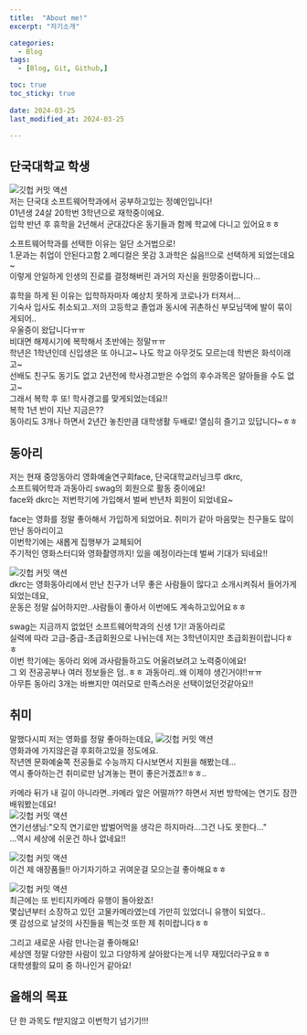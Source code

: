 ```yaml
---
title:  "About me!" 
excerpt: "자기소개"

categories:
  - Blog
tags:
  - [Blog, Git, Github,]

toc: true
toc_sticky: true
 
date: 2024-03-25
last_modified_at: 2024-03-25

---
```



## 단국대학교 학생

![깃헙 커밋 액션](/assets/images/pic.jpg)  
저는 단국대 소프트웨어학과에서 공부하고있는 정예인입니다!  
01년생 24살 20학번 3학년으로 재학중이에요.  
입학 반년 후 휴학을 2년해서 군대갔다온 동기들과 함께 학교에 다니고 있어요ㅎㅎ  
  
소프트웨어학과를 선택한 이유는 일단 소거법으로!  
1.문과는 취업이 안된다고함 2.메디컬은 못감 3.과학은 싫음!!으로 선택하게 되었는데요~  
이렇게 안일하게 인생의 진로를 결정해버린 과거의 자신을 원망중이랍니다...  
  
휴학을 하게 된 이유는 입학하자마자 예상치 못하게 코로나가 터져서...  
기숙사 입사도 취소되고..저의 고등학교 졸업과 동시에 귀촌하신 부모님댁에 발이 묶이게되어..  
우울증이 왔답니다ㅠㅠ  
비대면 해제시기에 복학해서 초반에는 정말ㅠㅠ  
학년은 1학년인데 신입생은 또 아니고~ 나도 학교 아무것도 모르는데 학번은 화석이래고~  
선배도 친구도 동기도 없고 2년전에 학사경고받은 수업의 후수과목은 알아들을 수도 없고~  
그래서 복학 후 또! 학사경고를 맞게되었는데요!!  
복학 1년 반이 지난 지금은??  
동아리도 3개나 하면서 2년간 놓친만큼 대학생활 두배로! 열심히 즐기고 있답니다~ㅎㅎ  


## 동아리

저는 현재 중앙동아리 영화예술연구회face, 단국대학교러닝크루 dkrc,  
소프트웨어학과 과동아리 swag의 회원으로 활동 중이에요!  
face와 dkrc는 저번학기에 가입해서 벌써 반년차 회원이 되었네요~  
  
face는 영화를 정말 좋아해서 가입하게 되었어요. 취미가 같아 마음맞는 친구들도 많이 만난 동아리이고  
이번학기에는 새롭게 집행부가 교체되어  
주기적인 영화스터디와 영화촬영까지! 있을 예정이라는데 벌써 기대가 되네요!!  
  
![깃헙 커밋 액션](/assets/images/dkrc.jpg)  
dkrc는 영화동아리에서 만난 친구가 너무 좋은 사람들이 많다고 소개시켜줘서 들어가게 되었는데요,  
운동은 정말 싫어하지만..사람들이 좋아서 이번에도 계속하고있어요ㅎㅎ  
  
swag는 지금까지 없었던 소프트웨어학과의 신생 1기! 과동아리로  
실력에 따라 고급-중급-초급회원으로 나뉘는데 저는 3학년이지만 초급회원이랍니다ㅎㅎ  
이번 학기에는 동아리 외에 과사람들하고도 어울려보려고 노력중이에요!  
그 외 전공공부나 여러 정보들은 덤..ㅎㅎ 과동아리..왜 이제야 생긴거야!!ㅠㅠ  
아무튼 동아리 3개는 바쁘지만 여러모로 만족스러운 선택이었던것같아요!!  


## 취미

말했다시피 저는 영화를 정말 좋아하는데요,
![깃헙 커밋 액션](/assets/images/2023왓챠.jpg)  
영화과에 가지않은걸 후회하고있을 정도에요.  
작년엔 문화예술쪽 전공들로 수능까지 다시보면서 지원을 해봤는데...  
역시 좋아하는건 취미로만 남겨놓는 편이 좋은거겠죠!!ㅎㅎ..  
  
카메라 뒤가 내 길이 아니라면..카메라 앞은 어떨까?? 하면서 저번 방학에는 연기도 잠깐 배워봤는데요!   
![깃헙 커밋 액션](/assets/images/연극.jpg)  
연기선생님:"오직 연기로만 밥벌어먹을 생각은 하지마라...그건 나도 못한다..."  
...역시 세상에 쉬운건 하나 없네요!!  
  
![깃헙 커밋 액션](/assets/images/수집.jpg)  
이건 제 애장품들!! 아기자기하고 귀여운걸 모으는걸 좋아해요ㅎㅎ  
  
![깃헙 커밋 액션](/assets/images/캐논.jpg)  
최근에는 또 빈티지카메라 유행이 돌아왔죠!  
몇십년부터 소장하고 있던 고물카메라였는데 가만히 있었더니 유행이 되었다..  
옛 감성으로 날것의 사진들을 찍는것 또한 제 취미랍니다ㅎㅎ  
  
그리고 새로운 사람 만나는걸 좋아해요!  
세상엔 정말 다양한 사람이 있고 다양하게 살아왔다는게 너무 재밌더라구요ㅎㅎ  
대학생활의 묘미 중 하나인거 같아요!  


## 올해의 목표

단 한 과목도 f받지않고 이번학기 넘기기!!!    






